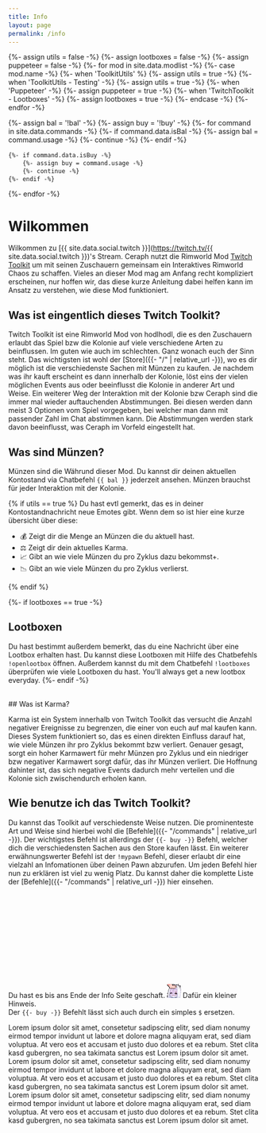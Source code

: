 ```yaml
---
title: Info
layout: page
permalink: /info
---
```


<link rel="stylesheet" href="{{- 'assets/css/core.css' | relative_url -}} "/>
<script src="{{- 'assets/js/tabs.js' | relative_url -}}"></script>
<script src="{{- 'assets/js/filter.js' | relative_url -}}"></script>
<script src="https://www.kryogenix.org/code/browser/sorttable/sorttable.js"></script>

{%- assign utils = false -%}
{%- assign lootboxes = false -%}
{%- assign puppeteer = false -%}
{%- for mod in site.data.modlist -%}
    {%- case mod.name -%}
        {%- when 'ToolkitUtils' %}
            {%- assign utils = true -%}
        {%- when 'ToolkitUtils - Testing' -%}
            {%- assign utils = true -%}
        {%- when 'Puppeteer' -%}
            {%- assign puppeteer = true -%}
        {%- when 'TwitchToolkit - Lootboxes' -%}
            {%- assign lootboxes = true -%}
    {%- endcase -%}
{%- endfor -%}


{%- assign bal = '!bal' -%}
{%- assign buy = '!buy' -%}
{%- for command in site.data.commands -%}
    {%- if command.data.isBal -%}
        {%- assign bal = command.usage -%}
        {%- continue -%}
    {%- endif -%}

    {%- if command.data.isBuy -%}
        {%- assign buy = command.usage -%}
        {%- continue -%}
    {%- endif -%}
{%- endfor -%}

# Wilkommen

Wilkommen zu [{{ site.data.social.twitch }}](https://twitch.tv/{{ site.data.social.twitch }})'s Stream.
Ceraph nutzt die Rimworld Mod
[Twitch Toolkit](https://steamcommunity.com/sharedfiles/filedetails/?id=1718525787) um mit seinen Zuschauern gemeinsam ein Interaktives Rimworld Chaos zu schaffen. 
Vieles an dieser Mod mag am Anfang recht kompliziert erscheinen, nur hoffen wir, das diese kurze Anleitung dabei helfen kann im Ansatz zu verstehen, wie diese Mod funktioniert.

## Was ist eingentlich dieses Twitch Toolkit?

Twitch Toolkit ist eine Rimworld Mod von hodlhodl, die es den Zuschauern erlaubt das Spiel bzw die Kolonie auf viele verschiedene 
Arten zu beinflussen. Im guten wie auch im schlechten. Ganz wonach euch der Sinn steht. Das wichtigsten ist wohl der [Store]({{- "/" | relative_url -}}),
wo es dir möglich ist die verschiedenste Sachen mit Münzen zu kaufen. Je nachdem was ihr kauft erscheint es dann innerhalb der Kolonie,
löst eins der vielen möglichen Events aus oder beeinflusst die Kolonie in anderer Art und Weise. 
Ein weiterer Weg der Interaktion mit der Kolonie bzw Ceraph sind die immer mal wieder auftauchenden Abstimmungen. Bei diesen werden dann meist
3 Optionen vom Spiel vorgegeben, bei welcher man dann mit passender Zahl im Chat abstimmen kann. Die Abstimmungen werden stark davon beeinflusst, was Ceraph im Vorfeld eingestellt hat.

## Was sind Münzen?

Münzen sind die Währund dieser Mod. Du kannst dir deinen aktuellen Kontostand via Chatbefehl `{{ bal }}` jederzeit ansehen.
Münzen brauchst für jeder Interaktion mit der Kolonie. 

{% if utils == true %}
Du hast evtl gemerkt, das es in deiner Kontostandnachricht neue Emotes gibt. Wenn dem so ist hier eine kurze übersicht über diese:

- 💰 Zeigt dir die Menge an Münzen die du aktuell hast.
- ⚖ Zeigt dir dein aktuelles Karma.
- 📈 Gibt an wie viele Münzen du pro Zyklus dazu bekommst+.
- 📉 Gibt an wie viele Münzen du pro Zyklus verlierst.

{% endif %}

{%- if lootboxes == true -%}
## Lootboxen
Du hast bestimmt außerdem bemerkt, das du eine Nachricht über eine Lootbox erhalten hast. Du kannst diese Lootboxen
mit Hilfe des Chatbefehls `!openlootbox` öffnen. Außerdem kannst du mit dem Chatbefehl `!lootboxes` überprüfen wie viele Lootboxen du hast.
You'll always get a new lootbox everyday.
{%- endif -%}

<br/>
## Was ist Karma?

Karma ist ein System innerhalb von Twitch Toolkit das versucht die Anzahl negativer Ereignisse zu begrenzen,
die einer von euch auf mal kaufen kann. Dieses System funktioniert so, das es einen direkten Einfluss darauf hat,
wie viele Münzen ihr pro Zyklus bekommt bzw verliert. Genauer gesagt, sorgt ein hoher Karmawert für mehr Münzen
pro Zyklus und ein niedriger bzw negativer Karmawert sorgt dafür, das ihr Münzen verliert. Die Hoffnung dahinter ist,
das sich negative Events dadurch mehr verteilen und die Kolonie sich zwischendurch erholen kann.

## Wie benutze ich das Twitch Toolkit?

Du kannst das Toolkit auf verschiedenste Weise nutzen. Die prominenteste Art und Weise sind hierbei wohl die
[Befehle]({{- "/commands" | relative_url -}}). Der wichtigstes Befehl ist allerdings der `{{- buy -}}` Befehl,
welcher dich die verschiedensten Sachen aus den Store kaufen lässt. Ein weiterer erwähnungswerter Befehl ist
der `!mypawn` Befehl, dieser erlaubt dir eine vielzahl an Infomationen über deinen Pawn abzurufen. Um jeden
Befehl hier nun zu erklären ist viel zu wenig Platz. Du kannst daher die komplette Liste der [Befehle]({{- "/commands" | relative_url -}})
hier einsehen.

<br/>
<br/>
<br/>
<br/>
<br/>
<br/>
<br/>
<br/>
<br/>
<br/>

Du hast es bis ans Ende der Info Seite geschaft.
![alt text](assets/img/3.0.gif) Dafür ein kleiner Hinweis.<br/>
 Der `{{- buy -}}` Befehlt lässt sich auch durch ein simples `$` ersetzen. <br/>

Lorem ipsum dolor sit amet, consetetur sadipscing elitr, sed diam nonumy eirmod tempor invidunt ut labore et dolore magna aliquyam erat, sed diam voluptua. At vero eos et accusam et justo duo dolores et ea rebum. Stet clita kasd gubergren, no sea takimata sanctus est Lorem ipsum dolor sit amet. Lorem ipsum dolor sit amet, consetetur sadipscing elitr, sed diam nonumy eirmod tempor invidunt ut labore et dolore magna aliquyam erat, sed diam voluptua. At vero eos et accusam et justo duo dolores et ea rebum. Stet clita kasd gubergren, no sea takimata sanctus est Lorem ipsum dolor sit amet. Lorem ipsum dolor sit amet, consetetur sadipscing elitr, sed diam nonumy eirmod tempor invidunt ut labore et dolore magna aliquyam erat, sed diam voluptua. At vero eos et accusam et justo duo dolores et ea rebum. Stet clita kasd gubergren, no sea takimata sanctus est Lorem ipsum dolor sit amet.   
